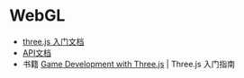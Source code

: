 # WebGL

- [three.js 入门文档](https://github.com/ArcherGrey/study/tree/master/JavaScript/WebGL/threejs/doc)
- [API文档](https://github.com/ArcherGrey/study/blob/master/JavaScript/WebGL/threejs/doc/api.md)
- 书籍 [Game Development with Three.js](https://github.com/ArcherGrey/study/tree/master/JavaScript/WebGL/threejs/doc/Game_Development_with_Three) | Three.js 入门指南
